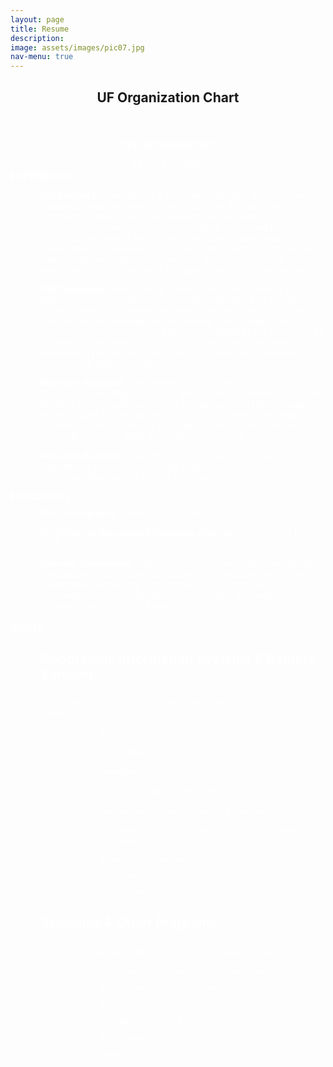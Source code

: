 ```yaml
---
layout: page
title: Resume
description: 
image: assets/images/pic07.jpg
nav-menu: true
---
```


<!-- Main -->
<div id="main" class="alt">

<!-- One -->
<section id="one">
	<div class="inner">
		<header class="major">
			<h1>UF Organization Chart</h1>
		</header>


<html>

<head>

<meta name=Generator content="Microsoft Word 15 (filtered)">


</head>


<div class=WordSection1>

<p class=MsoNormal align=center style='margin-bottom:0in;margin-bottom:.0001pt;
text-align:center;line-height:110%'><b><span style='font-size:12.0pt;
line-height:110%;color:white'>TYLER DOMINGUEZ</span></b></p>

<p class=MsoNormal align=center style='margin-bottom:0in;margin-bottom:.0001pt;
text-align:center;line-height:110%'><span style='font-size:12.0pt;line-height:
110%;color:white'> (772) 577-0581</span></p>

<h1 style='margin-top:0in;margin-right:11.4pt;margin-bottom:6.45pt;margin-left:
-.25pt;text-indent:0in'><span style='font-size:12.0pt;line-height:107%;
color:white'>EXPERIENCE</span></h1>

<p class=MsoNormal style='margin-left:35.75pt;text-indent:.25pt'><b><span
style='color:white'>GIS Analyst I, </span></b><span style='color:white'>Farner
Barley &amp; Associates, October 2018-Present. Managed a team of three GIS
users. Created 911 shapefiles to provide to Sumter County. Performed basin
delineation and modeling by means of ArcHydro and ICPR4. Performed land use
analysis on an area of several thousand acres. Programmed a visualization of
scheduled projects in order to display start and end dates. Calculated volumes
of fine sand for mobilization and earthworks uses. Determined acreages suitable
for development.</span></p>

<p class=MsoNormal style='margin-left:35.75pt;text-indent:.25pt'><b><span
style='color:white'>GIS Technician, </span></b><span style='color:white'>Farner
Barley &amp; Associates, June-October 2018. Managed integration between AutoCAD
DWG files and ArcGIS. Created maps for submittals to government agencies.
Visualized data for internal planning and engineering uses. Interpolated
surfaces of fine sand from soil borings. Assisted in site selections by
synthesizing surveyed and public data. Performed site selection by determining
parcels which met specific parameters. Converted shapefiles to DWGs for CAD
users.</span></p>

<p class=MsoNormal style='margin-left:35.75pt;text-indent:.25pt'><b><span
style='color:white'>Research Assistant, </span></b><span style='color:
white'>Department of Geography, University of Florida, January-May 2018.       Digitized
and georeferenced sections of 1960s hydrographic surveys of the Apalachicola
River. Created terrain models for the digitized sections of the river. Used Map
Algebra to analyze changes by comparing the elevation of the river from 1960 to
2007 LiDAR and 2015 sonar meshes. </span></p>

<p class=MsoNormal style='margin-left:35.75pt;text-indent:.25pt'><b><span
style='color:white'>Research Assistant, </span></b><span style='color:
white'>Department of Agricultural and Biological Engineering, University
of Florida, May-June 2017. Created land cover classifications for 10 sites in
Tanzania.</span></p>

<h1 style='margin-top:0in;margin-right:11.4pt;margin-bottom:6.45pt;margin-left:
-.25pt;text-indent:0in'><span style='font-size:12.0pt;line-height:107%;
color:white'>EDUCATION</span></h1>

<p class=MsoNormal style='margin-top:0in;margin-right:0in;margin-bottom:11.5pt;
margin-left:35.75pt;text-indent:0in;line-height:normal'><b><span
style='color:white'>B.S. in Geography</span></b><span style='color:white'>,
University of Florida, 2018</span></p>

<p class=MsoNormal style='margin-top:0in;margin-right:0in;margin-bottom:11.5pt;
margin-left:35.75pt;text-indent:0in;line-height:normal'><b><span
style='color:white'>Certificate in Geospatial Information Analysis</span></b><span
style='color:white'>, University of Florida, 2016</span></p>

<p class=MsoNormal style='margin-top:0in;margin-right:0in;margin-bottom:13.0pt;
margin-left:35.75pt;text-indent:0in;line-height:normal'><b><span
style='color:white'>Relevant Coursework, </span></b><span
style='color:white'>Digital Image Processing, Maps and Graphs,
Introduction to GIS, Statistics I, Business Computing, Introductory
Quantitative Analysis for Geographers, Aerial Photography Interpretation, Undergraduate
Research in GIS, Automation of Geospatial Modeling and Analysis.</span></p>

<p class=MsoNormal align=left style='margin-top:0in;margin-right:0in;
margin-bottom:6.45pt;margin-left:-.25pt;text-align:left;text-indent:0in;
line-height:107%'><b><span style='font-size:12.0pt;line-height:107%;color:white'>SKILLS</span></b></p>

<h1 style='margin-left:36.5pt;text-indent:0in'><span style='color:white'>Geographic
Information Systems &amp; Remote Sensing</span></h1>

<h1 style='margin-left:36.5pt;text-indent:35.5pt'><span style='font-size:9.0pt;
line-height:107%;color:white;font-weight:normal'>ArcGIS 10.X. QGIS.  ArcGIS
Pro. ICPR4. ArcHydro. ENVI. Google Earth Engine. </span></h1>

<p class=MsoListParagraphCxSpFirst style='margin-top:0in;margin-right:0in;
margin-bottom:11.65pt;margin-left:1.5in;text-indent:-.25in;line-height:normal'><span
style='font-size:9.0pt;font-family:Symbol;color:white'>·<span
style='font:7.0pt "Times New Roman"'>&nbsp;&nbsp;&nbsp;&nbsp;&nbsp;&nbsp;&nbsp;&nbsp;
</span></span><span style='font-size:9.0pt;color:white'>Model Builder and
ArcPy</span></p>

<p class=MsoListParagraphCxSpMiddle style='margin-top:0in;margin-right:0in;
margin-bottom:11.65pt;margin-left:1.5in;text-indent:-.25in;line-height:normal'><span
style='font-size:9.0pt;font-family:Symbol;color:white'>·<span
style='font:7.0pt "Times New Roman"'>&nbsp;&nbsp;&nbsp;&nbsp;&nbsp;&nbsp;&nbsp;&nbsp;
</span></span><span style='font-size:9.0pt;color:white'>Terrain Models</span></p>

<p class=MsoListParagraphCxSpMiddle style='margin-top:0in;margin-right:0in;
margin-bottom:11.65pt;margin-left:1.5in;text-indent:-.25in;line-height:normal'><span
style='font-size:9.0pt;font-family:Symbol;color:white'>·<span
style='font:7.0pt "Times New Roman"'>&nbsp;&nbsp;&nbsp;&nbsp;&nbsp;&nbsp;&nbsp;&nbsp;
</span></span><span style='font-size:9.0pt;color:white'>Georeferencing and
Digitizing</span></p>

<p class=MsoListParagraphCxSpMiddle style='margin-top:0in;margin-right:0in;
margin-bottom:11.65pt;margin-left:1.5in;text-indent:-.25in;line-height:normal'><span
style='font-size:9.0pt;font-family:Symbol;color:white'>·<span
style='font:7.0pt "Times New Roman"'>&nbsp;&nbsp;&nbsp;&nbsp;&nbsp;&nbsp;&nbsp;&nbsp;
</span></span><span style='font-size:9.0pt;color:white'>Data and
Geodatabase Management </span></p>

<p class=MsoListParagraphCxSpMiddle style='margin-top:0in;margin-right:0in;
margin-bottom:11.65pt;margin-left:1.5in;text-indent:-.25in;line-height:normal'><span
style='font-size:9.0pt;font-family:Symbol;color:white'>·<span
style='font:7.0pt "Times New Roman"'>&nbsp;&nbsp;&nbsp;&nbsp;&nbsp;&nbsp;&nbsp;&nbsp;
</span></span><span style='font-size:9.0pt;color:white'>Various Simple
Spatial Techniques &amp; Analyses</span></p>

<p class=MsoListParagraphCxSpMiddle style='margin-top:0in;margin-right:0in;
margin-bottom:11.65pt;margin-left:1.5in;text-indent:-.25in;line-height:normal'><span
style='font-size:9.0pt;font-family:Symbol;color:white'>·<span
style='font:7.0pt "Times New Roman"'>&nbsp;&nbsp;&nbsp;&nbsp;&nbsp;&nbsp;&nbsp;&nbsp;
</span></span><span style='font-size:9.0pt;color:white'>3D Analyst,
Spatial Analyst, Analysis, Data Management Toolboxes</span></p>

<p class=MsoListParagraphCxSpMiddle style='margin-left:1.5in;text-indent:-.25in'><span
style='font-size:9.0pt;line-height:105%;font-family:Symbol;color:white'>·<span
style='font:7.0pt "Times New Roman"'>&nbsp;&nbsp;&nbsp;&nbsp;&nbsp;&nbsp;&nbsp;&nbsp;
</span></span><span style='font-size:9.0pt;line-height:105%;color:white'>Imagery
and Hyperspectral Analysis</span></p>

<p class=MsoListParagraphCxSpMiddle style='margin-left:1.5in;text-indent:-.25in'><span
style='font-size:9.0pt;line-height:105%;font-family:Symbol;color:white'>·<span
style='font:7.0pt "Times New Roman"'>&nbsp;&nbsp;&nbsp;&nbsp;&nbsp;&nbsp;&nbsp;&nbsp;
</span></span><span style='font-size:9.0pt;line-height:105%;color:white'>Land
Cover Classification</span></p>

<p class=MsoListParagraphCxSpLast style='margin-left:1.5in;text-indent:-.25in'><span
style='font-size:9.0pt;line-height:105%;font-family:Symbol;color:white'>·<span
style='font:7.0pt "Times New Roman"'>&nbsp;&nbsp;&nbsp;&nbsp;&nbsp;&nbsp;&nbsp;&nbsp;
</span></span><span style='font-size:9.0pt;line-height:105%;color:white'>Change
Detection</span></p>

<h1 style='margin-left:36.5pt;text-indent:0in'><span style='color:white'>Statistics
&amp; Other Programs</span></h1>

<h1 style='margin-left:36.5pt;text-indent:35.5pt'><span style='font-size:9.0pt;
line-height:107%;color:white;font-weight:normal'>AutoCAD Civil 3D. Microsoft
Word. Excel. Tableau. Minitab. </span></h1>

<p class=MsoListParagraphCxSpFirst style='margin-left:1.5in;text-indent:-.25in'><span
style='font-size:9.0pt;line-height:105%;font-family:Symbol;color:white'>·<span
style='font:7.0pt "Times New Roman"'>&nbsp;&nbsp;&nbsp;&nbsp;&nbsp;&nbsp;&nbsp;&nbsp;
</span></span><span style='font-size:9.0pt;line-height:105%;color:white'>Data
Visualization (Maps, Graphs, Charts, Tables)</span></p>

<p class=MsoListParagraphCxSpMiddle style='margin-left:1.5in;text-indent:-.25in'><span
style='font-size:9.0pt;line-height:105%;font-family:Symbol;color:white'>·<span
style='font:7.0pt "Times New Roman"'>&nbsp;&nbsp;&nbsp;&nbsp;&nbsp;&nbsp;&nbsp;&nbsp;
</span></span><span style='font-size:9.0pt;line-height:105%;color:white'>Data
Processing and Management </span></p>

<p class=MsoListParagraphCxSpMiddle style='margin-left:1.5in;text-indent:-.25in'><span
style='font-size:9.0pt;line-height:105%;font-family:Symbol;color:white'>·<span
style='font:7.0pt "Times New Roman"'>&nbsp;&nbsp;&nbsp;&nbsp;&nbsp;&nbsp;&nbsp;&nbsp;
</span></span><span style='font-size:9.0pt;line-height:105%;color:white'>Time
Series Analysis</span></p>

<p class=MsoListParagraphCxSpMiddle style='margin-left:1.5in;text-indent:-.25in'><span
style='font-size:9.0pt;line-height:105%;font-family:Symbol;color:white'>·<span
style='font:7.0pt "Times New Roman"'>&nbsp;&nbsp;&nbsp;&nbsp;&nbsp;&nbsp;&nbsp;&nbsp;
</span></span><span style='font-size:9.0pt;line-height:105%;color:white'>Descriptive
Statistics &amp; Confidence Testing</span></p>

<p class=MsoListParagraphCxSpMiddle style='margin-left:1.5in;text-indent:-.25in'><span
style='font-size:9.0pt;line-height:105%;font-family:Symbol;color:white'>·<span
style='font:7.0pt "Times New Roman"'>&nbsp;&nbsp;&nbsp;&nbsp;&nbsp;&nbsp;&nbsp;&nbsp;
</span></span><span style='font-size:9.0pt;line-height:105%;color:white'>Pivot
Tables</span></p>

<p class=MsoListParagraphCxSpLast style='margin-left:1.5in;text-indent:-.25in'><span
style='font-size:9.0pt;line-height:105%;font-family:Symbol;color:white'>·<span
style='font:7.0pt "Times New Roman"'>&nbsp;&nbsp;&nbsp;&nbsp;&nbsp;&nbsp;&nbsp;&nbsp;
</span></span><span style='font-size:9.0pt;line-height:105%;color:white'>Python
&amp; R Programming</span></p>

</div>

</html>